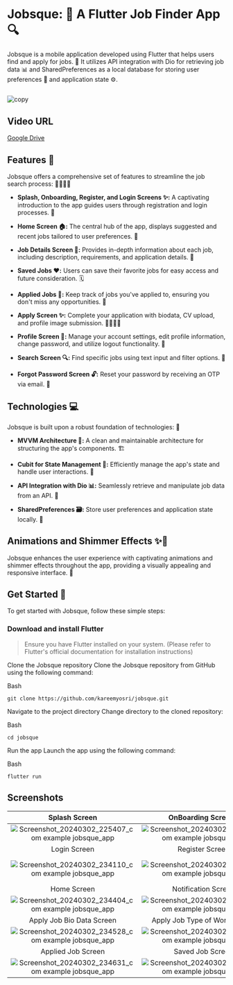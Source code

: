 # Jobsque: 🚀 A Flutter Job Finder App 🔍
Jobsque is a mobile application developed using Flutter that helps users find and apply for jobs. 💼 It utilizes API integration with Dio for retrieving job data 📊 and SharedPreferences as a local database for storing user preferences 💾 and application state ⚙️.

##
![copy](https://github.com/MaiElhady55/Jobsequ-App/assets/122188401/b7b5eb33-8cc1-4319-a1d6-02fd8b015997)

## Video URL
[Google Drive](https://drive.google.com/file/d/1JYJvzkXJ0JPMQdeDSKRX3ZITKWZ_SiF7/view?usp=drive_link)

## Features 🌟
Jobsque offers a comprehensive set of features to streamline the job search process: 🏃‍♀️🏃‍♂️

- **Splash, Onboarding, Register, and Login Screens ✨:**
 A captivating introduction to the app guides users through registration and login processes. 🔐

- **Home Screen 🏠:**
The central hub of the app, displays suggested and recent jobs tailored to user preferences. 🎯

- **Job Details Screen 📑:**
Provides in-depth information about each job, including description, requirements, and application details. 📝

- **Saved Jobs ❤️:**
Users can save their favorite jobs for easy access and future consideration. 🗓️

- **Applied Jobs 💼:**
Keep track of jobs you've applied to, ensuring you don't miss any opportunities. 🔔

- **Apply Screen ✨:**
Complete your application with biodata, CV upload, and profile image submission. 👨‍💼👩‍💼

- **Profile Screen 👤:**
Manage your account settings, edit profile information, change password, and utilize logout functionality. 🚪

- **Search Screen 🔍:**
Find specific jobs using text input and filter options. 🔎

- **Forgot Password Screen 🔓:**
Reset your password by receiving an OTP via email. 📧

## Technologies 💻
Jobsque is built upon a robust foundation of technologies: 💪

- **MVVM Architecture 📐:**
A clean and maintainable architecture for structuring the app's components. 🏗️

- **Cubit for State Management 🧩:**
Efficiently manage the app's state and handle user interactions. 🤝

- **API Integration with Dio 📊:**
Seamlessly retrieve and manipulate job data from an API. 📡

- **SharedPreferences 🗃️:**
Store user preferences and application state locally. 💾

## Animations and Shimmer Effects ✨💫
Jobsque enhances the user experience with captivating animations and shimmer effects throughout the app, providing a visually appealing and responsive interface. 🤩

## Get Started 🏁
To get started with Jobsque, follow these simple steps:

### Download and install Flutter
>Ensure you have Flutter installed on your system. (Please refer to Flutter's official documentation for installation instructions)

Clone the Jobsque repository
Clone the Jobsque repository from GitHub using the following command:

Bash
```
git clone https://github.com/kareemyosri/jobsque.git
```

Navigate to the project directory
Change directory to the cloned repository:

Bash
```
cd jobsque
```
Run the app
Launch the app using the following command:

Bash
```
flutter run
```

## Screenshots

  Splash Screen                 |     OnBoarding Screen1          |    OnBoarding Screen2     | OnBoarding Screen3 
:-------------------------:|:-------------------------:|:-------------------------:|:-------------------------:
![Screenshot_20240302_225407_com example jobsque_app](https://github.com/MaiElhady55/Jobsequ-App/assets/122188401/a71cacd9-4650-4628-936d-e0a4cd7c57c8)|![Screenshot_20240302_225213_com example jobsque_app](https://github.com/MaiElhady55/Jobsequ-App/assets/122188401/e9c30979-56e7-419b-936f-98377db2c70d)|![Screenshot_20240302_225219_com example jobsque_app](https://github.com/MaiElhady55/Jobsequ-App/assets/122188401/34bb8c39-9251-43b1-b9d6-ea7ca1816983)|![Screenshot_20240302_225224_com example jobsque_app](https://github.com/MaiElhady55/Jobsequ-App/assets/122188401/f6e9981c-a01a-4021-80a4-c0a0323fb013)
  Login Screen                 |     Register Screen          |    Create Account Screen1     | Create Account Screen2 
![Screenshot_20240302_234110_com example jobsque_app](https://github.com/MaiElhady55/Jobsequ-App/assets/122188401/04b1c3a4-c23a-482f-9dbc-10c8469935e2)|![Screenshot_20240302_234156_com example jobsque_app](https://github.com/MaiElhady55/Jobsequ-App/assets/122188401/7d176288-2ac2-4a2d-85c0-a18d9f1adaf1)|![Screenshot_20240302_234227_com example jobsque_app](https://github.com/MaiElhady55/Jobsequ-App/assets/122188401/7da2d2b3-161e-425f-b5a8-1281ee80e5b6)|!![Screenshot_20240302_234233_com example jobsque_app](https://github.com/MaiElhady55/Jobsequ-App/assets/122188401/3d45c2e0-9330-41f1-b82a-1dccee3186bb)
  Home Screen                 |     Notification Screen          |    Search Screen     | Job Details Screen 
![Screenshot_20240302_234404_com example jobsque_app](https://github.com/MaiElhady55/Jobsequ-App/assets/122188401/811a45d8-1d2b-4f77-afd8-736e41e3c3c1)|![Screenshot_20240302_234419_com example jobsque_app](https://github.com/MaiElhady55/Jobsequ-App/assets/122188401/83fae8cc-a3c2-48af-b44c-f8872d4ed490)|![Screenshot_20240302_234443_com example jobsque_app](https://github.com/MaiElhady55/Jobsequ-App/assets/122188401/5f5a2c0f-b897-4292-aeff-ab95b60d587e)|![Screenshot_20240302_234514_com example jobsque_app](https://github.com/MaiElhady55/Jobsequ-App/assets/122188401/d4ab3e48-6422-4fb9-a9bf-18028b34fcfb)
  Apply Job Bio Data Screen                 |     Apply Job Type of Work Screen          |    Apply Job Upload Portfilio Screen     | Messages Screen 
![Screenshot_20240302_234528_com example jobsque_app](https://github.com/MaiElhady55/Jobsequ-App/assets/122188401/13069a89-9d6e-40c6-9f9e-3b1dc5fe3f1d)|![Screenshot_20240302_234544_com example jobsque_app](https://github.com/MaiElhady55/Jobsequ-App/assets/122188401/4eb7c848-effb-487d-a39e-b05e0289ac4c)|![Screenshot_20240302_234601_com example jobsque_app](https://github.com/MaiElhady55/Jobsequ-App/assets/122188401/769bfe15-ba0f-45a2-84c3-ce9f3e1b669c)|![Screenshot_20240302_234621_com example jobsque_app](https://github.com/MaiElhady55/Jobsequ-App/assets/122188401/ab39bc1a-485a-405c-b174-ccdae54cb3b5)
 Applied Job Screen                 |    Saved Job Screen          |    Complete Profile Screen     | Edit Details Screen 
![Screenshot_20240302_234631_com example jobsque_app](https://github.com/MaiElhady55/Jobsequ-App/assets/122188401/25ffd35d-c354-467a-a24c-8bb8430f27ad)|![Screenshot_20240302_234653_com example jobsque_app](https://github.com/MaiElhady55/Jobsequ-App/assets/122188401/b3ec6dbf-d537-4a4f-99fc-48b51e8dacba)|![Screenshot_20240302_234719_com example jobsque_app](https://github.com/MaiElhady55/Jobsequ-App/assets/122188401/29406cfe-c301-4253-a1ab-7a40f370f9cc)|![Screenshot_20240302_234747_com example jobsque_app](https://github.com/MaiElhady55/Jobsequ-App/assets/122188401/67df2562-73a1-45c0-954a-55fcf7f2bf46)





